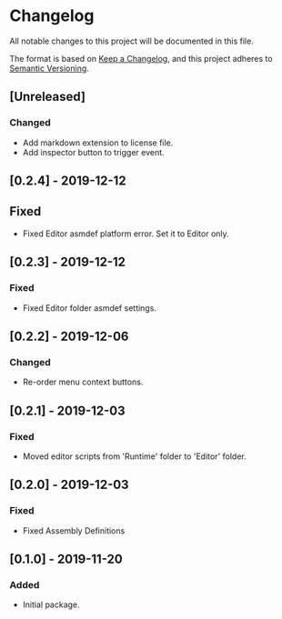# Changelog
All notable changes to this project will be documented in this file.

The format is based on [Keep a Changelog](https://keepachangelog.com/en/1.0.0/),
and this project adheres to [Semantic Versioning](https://semver.org/spec/v2.0.0.html).

## [Unreleased]
### Changed
- Add markdown extension to license file.
- Add inspector button to trigger event.

## [0.2.4] - 2019-12-12
## Fixed
- Fixed Editor asmdef platform error. Set it to Editor only.

## [0.2.3] - 2019-12-12
### Fixed
- Fixed Editor folder asmdef settings.

## [0.2.2] - 2019-12-06
### Changed
- Re-order menu context buttons.

## [0.2.1] - 2019-12-03
### Fixed
- Moved editor scripts from 'Runtime' folder to 'Editor' folder.

## [0.2.0] - 2019-12-03
### Fixed
- Fixed Assembly Definitions

## [0.1.0] - 2019-11-20
### Added
- Initial package.

